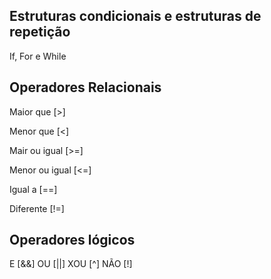## Estruturas condicionais e estruturas de repetição
If, For e While

## Operadores Relacionais

Maior que [>]

Menor que [<]

Mair ou igual [>=]

Menor ou igual [<=]

Igual a [==]

Diferente [!=]

## Operadores lógicos
E [&&]
OU [||]
XOU [^]
NÃO [!]